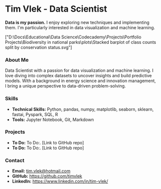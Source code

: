 # Tim Vlek - Data Scientist

**Data is my passion.** I enjoy exploring new techniques and implementing them. I'm particularly interested in data visualization and machine learning.

["D:\Docs\Educational\Data Science\Codecademy\Projects\Portfolio Projects\Biodiversity in national parks\plots\Stacked barplot of class counts split by conservation status.svg"]

### About Me
Data Scientist with a passion for data visualization and machine learning. I love diving into complex datasets to uncover insights and build predictive models. With a background in energy science and innovation management, I bring a unique perspective to data-driven problem-solving. 

### Skills
* **Technical Skills:** Python, pandas, numpy, matplotlib, seaborn, sklearn, fastai, Pyspark, SQL, R
* **Tools:** Jupyter Notebook, Git, Markdown

### Projects
* **To Do:** To Do:. [Link to GitHub repo]
* **To Do:** To Do:. [Link to GitHub repo]

### Contact
* **Email:** tim.vlek@hotmail.com
* **GitHub:** https://github.com/timvlek
* **LinkedIn:** https://www.linkedin.com/in/tim-vlek/
